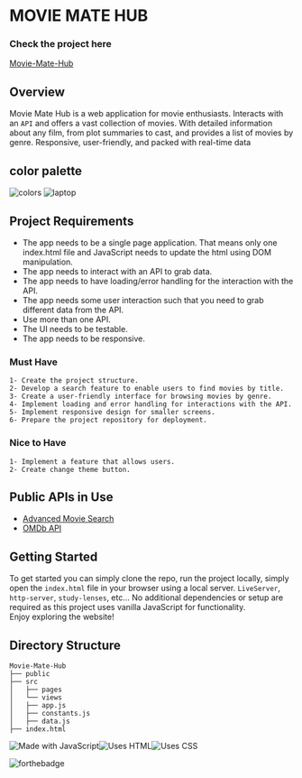 # MOVIE MATE HUB

### Check the project here

[Movie-Mate-Hub](willupdatelater)

## Overview

Movie Mate Hub is a web application for movie enthusiasts. Interacts with an `API` and offers a vast collection of movies. With detailed information about any film, from plot summaries to cast, and provides a list of movies by genre. Responsive, user-friendly, and packed with real-time data

## color palette

![colors](https://github.com/mo92othman/Movie-Mate-Hub/assets/128217517/99ba6898-7889-46e5-99c5-5992096fb74b) 
![laptop](https://github.com/mo92othman/Movie-Mate-Hub/assets/128217517/de1bb2ed-ed3b-40b0-9553-118fea8cbd0b)

## Project Requirements

- The app needs to be a single page application. That means only one index.html file and JavaScript needs to update the html using DOM manipulation.
- The app needs to interact with an API to grab data.
- The app needs to have loading/error handling for the interaction with the API.
- The app needs some user interaction such that you need to grab different data from the API.
- Use more than one API.
- The UI needs to be testable.
- The app needs to be responsive.

### Must Have

```
1- Create the project structure.
2- Develop a search feature to enable users to find movies by title.
3- Create a user-friendly interface for browsing movies by genre.
4- Implement loading and error handling for interactions with the API.
5- Implement responsive design for smaller screens.
6- Prepare the project repository for deployment.
```

### Nice to Have

```
1- Implement a feature that allows users. 
2- Create change theme button.
```

## Public APIs in Use

- [Advanced Movie Search](https://rapidapi.com/jakash1997/api/advanced-movie-search)
- [OMDb API](https://www.omdbapi.com/)

## Getting Started

To get started you can simply clone the repo, run the project locally, simply open the `index.html` file in your browser using a local server. `LiveServer`, `http-server`, `study-lenses`, etc... No additional dependencies or setup are required as this project uses vanilla JavaScript for functionality.  
Enjoy exploring the website!

## Directory Structure

``````
Movie-Mate-Hub
├── public
├── src
│   ├── pages
│   └── views
│   ├── app.js
│   ├── constants.js
│   ├── data.js
├── index.html
``````

![Made with JavaScript](https://forthebadge.com/images/badges/made-with-javascript.svg)![Uses HTML](https://forthebadge.com/images/badges/uses-html.svg)![Uses CSS](https://forthebadge.com/images/badges/uses-css.svg)

![forthebadge](https://forthebadge.com/images/badges/built-with-love.svg)
